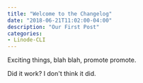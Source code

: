 ```yaml
---
title: "Welcome to the Changelog"
date: "2018-06-21T11:02:00-04:00"
description: "Our First Post"
categories:
- Linode-CLI
---
```


Exciting things, blah blah, promote promote.

<!--more-->

Did it work? I don't think it did.
